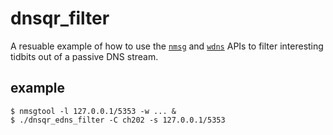 # dnsqr_filter

A resuable example of how to use the [`nmsg`](https://github.com/farsightsec/nmsg) and [`wdns`](https://github.com/farsightsec/wdns) APIs to filter interesting tidbits out of a passive DNS stream.

## example

    $ nmsgtool -l 127.0.0.1/5353 -w ... &
    $ ./dnsqr_edns_filter -C ch202 -s 127.0.0.1/5353
